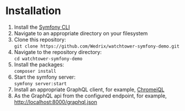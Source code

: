 Installation
========================

1. Install the [Symfony CLI](https://symfony.com/doc/current/setup.html)
2. Navigate to an appropriate directory on your filesystem
3. Clone this repository:  
`git clone https://github.com/Wedrix/watchtower-symfony-demo.git`
4. Navigate to the repository directory:  
`cd watchtower-symfony-demo`
5. Install the packages:  
`composer install`
6. Start the symfony server:  
`symfony server:start`
7. Install an appropriate GraphQL client, for example, [ChromeiQL](https://chrome.google.com/webstore/detail/chromeiql/fkkiamalmpiidkljmicmjfbieiclmeij)
8. As the GraphQL api from the configured endpoint, for example, <http://localhost:8000/graphql.json>
